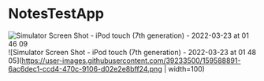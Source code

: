 # NotesTestApp
![Simulator Screen Shot - iPod touch (7th generation) - 2022-03-23 at 01 46 09](https://user-images.githubusercontent.com/39233500/159588709-5cc5e0c6-3b21-4d00-b7da-1ad8f030168d.png)
![Simulator Screen Shot - iPod touch (7th generation) - 2022-03-23 at 01 48 05](https://user-images.githubusercontent.com/39233500/159588891-6ac6dec1-ccd4-470c-9106-d02e2e8bff24.png | width=100)

